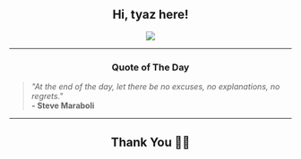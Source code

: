 <h2 align="center"> Hi, tyaz here!</h2>

<p align="center">
<a href="https://github.com/tyazx" alt="github streak"><img src="https://dvst-streak.herokuapp.com/?user=tyazx&theme=tokyonight&fire=DD472C"></a>
</p>

<hr>
<h3 align="center">Quote of The Day</h3>
<p align="center">
<blockquote>
<i>"At the end of the day, let there be no excuses, no explanations, no regrets."</i>
<br>
<b>- Steve Maraboli</b>
</blockquote>
</p>


<hr>
<h2 align="center">Thank You 🙏🏼</h2>
